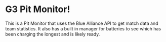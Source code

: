 # G3 Pit Monitor!

This is a Pit Monitor that uses the Blue Alliance API to get match data and team statistics. It also has a built in manager for batteries to see which has been charging the longest and is likely ready.
